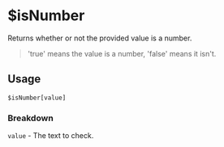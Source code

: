 # $isNumber
Returns whether or not the provided value is a number.
> 'true' means the value is a number, 'false' means it isn't.

## Usage
```
$isNumber[value]
```

### Breakdown
`value` - The text to check.
